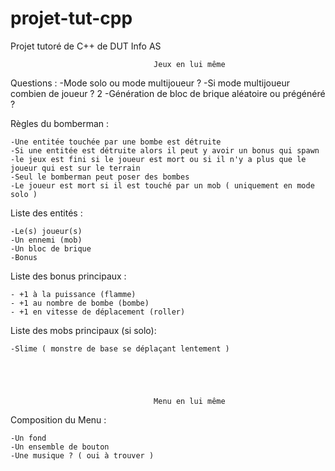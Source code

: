 ﻿# projet-tut-cpp
Projet tutoré de C++ de DUT Info AS






									Jeux en lui même

Questions : 
	-Mode solo ou mode multijoueur ?
	-Si mode multijoueur combien de joueur ? 2
	-Génération de bloc de brique aléatoire ou prégénéré ?




Règles du bomberman :
	
	-Une entitée touchée par une bombe est détruite
	-Si une entitée est détruite alors il peut y avoir un bonus qui spawn
	-le jeux est fini si le joueur est mort ou si il n'y a plus que le joueur qui est sur le terrain
	-Seul le bomberman peut poser des bombes
	-Le joueur est mort si il est touché par un mob ( uniquement en mode solo )
	

Liste des entités : 

	-Le(s) joueur(s)
	-Un ennemi (mob)
	-Un bloc de brique
	-Bonus

Liste des bonus principaux : 

	- +1 à la puissance (flamme)
	- +1 au nombre de bombe (bombe)
	- +1 en vitesse de déplacement (roller)

Liste des mobs principaux (si solo): 

	-Slime ( monstre de base se déplaçant lentement )





									Menu en lui même

Composition du Menu : 

	-Un fond
	-Un ensemble de bouton
	-Une musique ? ( oui à trouver )

	
	